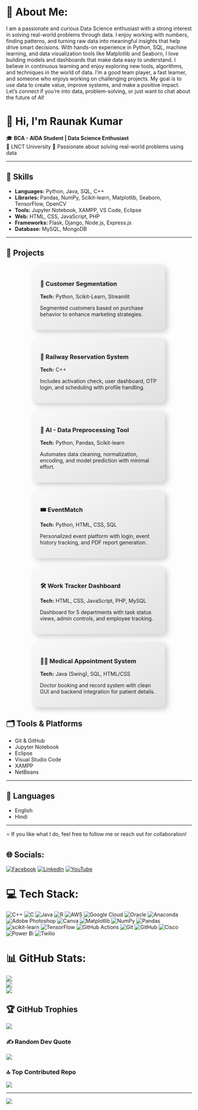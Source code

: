 # 💫 About Me:
I am a passionate and curious Data Science enthusiast with a strong interest in solving real-world problems through data. I enjoy working with numbers, finding patterns, and turning raw data into meaningful insights that help drive smart decisions.
With hands-on experience in Python, SQL, machine learning, and data visualization tools like Matplotlib and Seaborn, I love building models and dashboards that make data easy to understand. I believe in continuous learning and enjoy exploring new tools, algorithms, and techniques in the world of data.
I’m a good team player, a fast learner, and someone who enjoys working on challenging projects. My goal is to use data to create value, improve systems, and make a positive impact.
Let’s connect if you’re into data, problem-solving, or just want to chat about the future of AI!
# 👋 Hi, I'm Raunak Kumar

🎓 **BCA - AIDA Student | Data Science Enthusiast**  
📍 LNCT University
💼 Passionate about solving real-world problems using data  

---


## 🚀 Skills

- **Languages:** Python, Java, SQL, C++  
- **Libraries:** Pandas, NumPy, Scikit-learn, Matplotlib, Seaborn, TensorFlow, OpenCV  
- **Tools:** Jupyter Notebook, XAMPP, VS Code, Eclipse  
- **Web:** HTML, CSS, JavaScript, PHP  
- **Frameworks:** Flask, Django, Node.js, Express.js  
- **Database:** MySQL, MongoDB  

---

## 📂 Projects

<div style="display: flex; flex-wrap: wrap; gap: 20px; justify-content: center;">

<!-- Card 1 -->
<div style="flex: 1 1 300px; min-width: 300px; max-width: 320px; padding: 20px; border-radius: 15px; background: linear-gradient(to bottom right, #f9f9f9, #e0e0e0); box-shadow: 6px 6px 15px rgba(0,0,0,0.2); transform: perspective(600px) rotateX(2deg);">
  <h3>🎯 Customer Segmentation</h3>
  <p><strong>Tech:</strong> Python, Scikit-Learn, Streamlit</p>
  <p>Segmented customers based on purchase behavior to enhance marketing strategies.</p>
</div>

<!-- Card 2 -->
<div style="flex: 1 1 300px; min-width: 300px; max-width: 320px; padding: 20px; border-radius: 15px; background: linear-gradient(to bottom right, #f9f9f9, #e0e0e0); box-shadow: 6px 6px 15px rgba(0,0,0,0.2); transform: perspective(600px) rotateX(2deg);">
  <h3>🚆 Railway Reservation System</h3>
  <p><strong>Tech:</strong> C++</p>
  <p>Includes activation check, user dashboard, OTP login, and scheduling with profile handling.</p>
</div>

<!-- Card 3 -->
<div style="flex: 1 1 300px; min-width: 300px; max-width: 320px; padding: 20px; border-radius: 15px; background: linear-gradient(to bottom right, #f9f9f9, #e0e0e0); box-shadow: 6px 6px 15px rgba(0,0,0,0.2); transform: perspective(600px) rotateX(2deg);">
  <h3>🤖 AI - Data Preprocessing Tool</h3>
  <p><strong>Tech:</strong> Python, Pandas, Scikit-learn</p>
  <p>Automates data cleaning, normalization, encoding, and model prediction with minimal effort.</p>
</div>

<!-- Card 4 -->
<div style="flex: 1 1 300px; min-width: 300px; max-width: 320px; padding: 20px; border-radius: 15px; background: linear-gradient(to bottom right, #f9f9f9, #e0e0e0); box-shadow: 6px 6px 15px rgba(0,0,0,0.2); transform: perspective(600px) rotateX(2deg);">
  <h3>🎟️ EventMatch</h3>
  <p><strong>Tech:</strong> Python, HTML, CSS, SQL</p>
  <p>Personalized event platform with login, event history tracking, and PDF report generation.</p>
</div>

<!-- Card 5 -->
<div style="flex: 1 1 300px; min-width: 300px; max-width: 320px; padding: 20px; border-radius: 15px; background: linear-gradient(to bottom right, #f9f9f9, #e0e0e0); box-shadow: 6px 6px 15px rgba(0,0,0,0.2); transform: perspective(600px) rotateX(2deg);">
  <h3>🛠️ Work Tracker Dashboard</h3>
  <p><strong>Tech:</strong> HTML, CSS, JavaScript, PHP, MySQL</p>
  <p>Dashboard for 5 departments with task status views, admin controls, and employee tracking.</p>
</div>

<!-- Card 6 -->
<div style="flex: 1 1 300px; min-width: 300px; max-width: 320px; padding: 20px; border-radius: 15px; background: linear-gradient(to bottom right, #f9f9f9, #e0e0e0); box-shadow: 6px 6px 15px rgba(0,0,0,0.2); transform: perspective(600px) rotateX(2deg);">
  <h3>🧑‍⚕️ Medical Appointment System</h3>
  <p><strong>Tech:</strong> Java (Swing), SQL, HTML/CSS</p>
  <p>Doctor booking and record system with clean GUI and backend integration for patient details.</p>
</div>

</div>

## 🗂️ Tools & Platforms

- Git & GitHub  
- Jupyter Notebook  
- Eclipse  
- Visual Studio Code  
- XAMPP  
- NetBeans  

---

## 💬 Languages

- English  
- Hindi  

---


⭐ If you like what I do, feel free to follow me or reach out for collaboration!



## 🌐 Socials:
[![Facebook](https://img.shields.io/badge/Facebook-%231877F2.svg?logo=Facebook&logoColor=white)](https://facebook.com/https://fb.com/https://www.facebook.com/raunak.kumar.697175?mibextid=zbwkwl)
[![LinkedIn](https://img.shields.io/badge/LinkedIn-%230077B5.svg?logo=linkedin&logoColor=white)](https://www.facebook.com/raunak.kumar.697175?mibextid=ZbWKwL)
[![YouTube](https://img.shields.io/badge/YouTube-%23FF0000.svg?logo=YouTube&logoColor=white)](https://youtube.com/@https://www.youtube.com/c/https://youtube.com/@sybersecurity?si=tcdzqaxytxw9oa9d) 

# 💻 Tech Stack:
![C++](https://img.shields.io/badge/c++-%2300599C.svg?style=for-the-badge&logo=c%2B%2B&logoColor=white) ![C](https://img.shields.io/badge/c-%2300599C.svg?style=for-the-badge&logo=c&logoColor=white) ![Java](https://img.shields.io/badge/java-%23ED8B00.svg?style=for-the-badge&logo=openjdk&logoColor=white) ![R](https://img.shields.io/badge/r-%23276DC3.svg?style=for-the-badge&logo=r&logoColor=white) ![AWS](https://img.shields.io/badge/AWS-%23FF9900.svg?style=for-the-badge&logo=amazon-aws&logoColor=white) ![Google Cloud](https://img.shields.io/badge/GoogleCloud-%234285F4.svg?style=for-the-badge&logo=google-cloud&logoColor=white) ![Oracle](https://img.shields.io/badge/Oracle-F80000?style=for-the-badge&logo=oracle&logoColor=white) ![Anaconda](https://img.shields.io/badge/Anaconda-%2344A833.svg?style=for-the-badge&logo=anaconda&logoColor=white) ![Adobe Photoshop](https://img.shields.io/badge/adobe%20photoshop-%2331A8FF.svg?style=for-the-badge&logo=adobe%20photoshop&logoColor=white) ![Canva](https://img.shields.io/badge/Canva-%2300C4CC.svg?style=for-the-badge&logo=Canva&logoColor=white) ![Matplotlib](https://img.shields.io/badge/Matplotlib-%23ffffff.svg?style=for-the-badge&logo=Matplotlib&logoColor=black) ![NumPy](https://img.shields.io/badge/numpy-%23013243.svg?style=for-the-badge&logo=numpy&logoColor=white) ![Pandas](https://img.shields.io/badge/pandas-%23150458.svg?style=for-the-badge&logo=pandas&logoColor=white) ![scikit-learn](https://img.shields.io/badge/scikit--learn-%23F7931E.svg?style=for-the-badge&logo=scikit-learn&logoColor=white) ![TensorFlow](https://img.shields.io/badge/TensorFlow-%23FF6F00.svg?style=for-the-badge&logo=TensorFlow&logoColor=white) ![GitHub Actions](https://img.shields.io/badge/github%20actions-%232671E5.svg?style=for-the-badge&logo=githubactions&logoColor=white) ![Git](https://img.shields.io/badge/git-%23F05033.svg?style=for-the-badge&logo=git&logoColor=white) ![GitHub](https://img.shields.io/badge/github-%23121011.svg?style=for-the-badge&logo=github&logoColor=white) ![Cisco](https://img.shields.io/badge/cisco-%23049fd9.svg?style=for-the-badge&logo=cisco&logoColor=black) ![Power Bi](https://img.shields.io/badge/power_bi-F2C811?style=for-the-badge&logo=powerbi&logoColor=black) ![Twilio](https://img.shields.io/badge/Twilio-F22F46?style=for-the-badge&logo=Twilio&logoColor=white)
# 📊 GitHub Stats:
![](https://github-readme-stats.vercel.app/api?username=SHPDH09&theme=onedark&hide_border=false&include_all_commits=false&count_private=false)<br/>
![](https://github-readme-streak-stats.herokuapp.com/?user=SHPDH09&theme=onedark&hide_border=false)<br/>
![](https://github-readme-stats.vercel.app/api/top-langs/?username=SHPDH09&theme=onedark&hide_border=false&include_all_commits=false&count_private=false&layout=compact)

## 🏆 GitHub Trophies
![](https://github-profile-trophy.vercel.app/?username=SHPDH09&theme=apprentice&no-frame=false&no-bg=true&margin-w=4)

### ✍️ Random Dev Quote
![](https://quotes-github-readme.vercel.app/api?type=horizontal&theme=radical)

### 🔝 Top Contributed Repo
![](https://github-contributor-stats.vercel.app/api?username=SHPDH09&limit=5&theme=gruvbox&combine_all_yearly_contributions=true)

---
[![](https://visitcount.itsvg.in/api?id=SHPDH09&icon=0&color=0)](https://visitcount.itsvg.in)

<!-- Proudly created with GPRM ( https://gprm.itsvg.in ) -->
